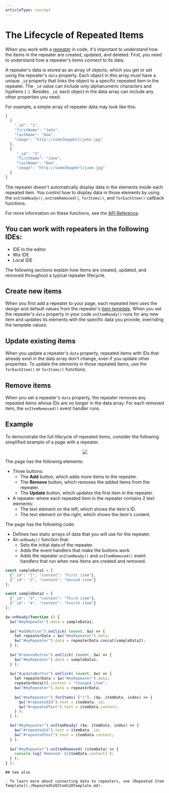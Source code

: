 ```yaml
---
articleType: concept
---
```

# The Lifecycle of Repeated Items



When you work with a [repeater](https://dev.wix.com/docs/velo/velo-only-apis/$w/repeater/introduction) in code, it's important to understand how the items in the repeater are created, updated, and deleted. First, you need to understand how a repeater's items connect to its data. 

A repeater's data is stored as an array of objects, which you get or set using the repeater's `data` property. Each object in this array must have a unique `_id` property that links the object to a specific repeated item in the repeater. The `_id` value can include only alphanumeric characters and hyphens (`-`). Besides `_id`, each object in the data array can include any other properties you need.

For example, a simple array of repeater data may look like this:

```javascript
[
  {
    "_id": "1", 
    "firstName": "John", 
    "lastName": "Doe", 
    "image": "http://someImageUrl/john.jpg"
  },
  {    
     "_id": "2", 
     "firstName": "Jane",
     "lastName": "Doe",
     "image": "http://someImageUrl/jane.jpg"
  }
]
```

The repeater doesn't automatically display data in the elements inside each repeated item. You control how to display data in those elements by using the `onItemReady()`, `onItemRemoved()`, `forItems()`, and `forEachItem()` callback functions.

For more information on these functions, see the [API Reference](https://www.wix.com/velo/reference/$w.Repeater.html).

## You can work with repeaters in the following IDEs:
* IDE in the editor
* Wix IDE
* Local IDE

The following sections explain how items are created, updated, and removed throughout a typical repeater lifecycle.

## Create new items

When you first add a repeater to your page, each repeated item uses the design and default values from the repeater's [item template](./Repeated%20Item%20Template.md). When you set the repeater's `data` property in your code `onItemReady()` runs for any new item and updates its elements with the specific data you provide, overriding the template values.


## Update existing items

When you update a repeater's `data` property, repeated items with IDs that already exist in the data array don't change, even if you update other properties. To update the elements in those repeated items, use the `forEachItem()` or `forItems()` functions.


## Remove items

When you set a repeater's `data` property, the repeater removes any repeated items whose IDs are no longer in the data array. For each removed item, the `onItemRemoved()` event handler runs.

## Example

To demonstrate the full lifecycle of repeated items, consider the following simplified example of a page with a repeater.

<div style="text-align:center">

![](https://d2x3xhvgiqkx42.cloudfront.net/12345678-1234-1234-1234-1234567890ab/dfff8cbb-ddcb-4376-8cae-3fedb2dd4458/2017/11/29/1c9e7e93-ef4c-44aa-a495-ae82d5c10a91.png)

</div>

The page has the following elements:

*   Three buttons:
    *   The **Add** button, which adds more items to the repeater.
    *   The **Remove** button, which removes the added items from the repeater.
    *   The **Update** button, which updates the first item in the repeater.
*   A repeater where each repeated item in the repeater contains 2 text elements:
    *   The text element on the left, which shows the item's ID.
    *   The text element on the right, which shows the item's content.

The page has the following code:

*   Defines two static arrays of data that you will use for the repeater.
*   An `onReady()` function that:
    *   Sets the initial data of the repeater.
    *   Adds the event handlers that make the buttons work.
    *   Adds the repeater `onItemReady()` and `onItemRemoved()` event handlers that run when new items are created and removed.

```javascript
const sampleData1 = [
  {"_id": "1", "content": "First item"},
  {"_id": "2", "content": "Second item"}
];

const sampleData2 = [
  {"_id": "3", "content": "Third item"},
  {"_id": "4", "content": "Fourth item"}
];

$w.onReady(function () {
  $w("#myRepeater").data = sampleData1;
 
  $w("#addButton").onClick( (event, $w) => {
    let repeaterData = $w("#myRepeater").data;
    $w("#myRepeater").data = repeaterData.concat(sampleData2);
  } );
 
  $w("#removeButton").onClick( (event, $w) => {
    $w("#myRepeater").data = sampleData1;
  } );
 
  $w("#updateButton").onClick( (event, $w) => {
    let repeaterData = $w("#myRepeater").data;
    repeaterData[0].content = "Changed item";
    $w("#myRepeater").data = repeaterData;
      
    $w("#myRepeater").forItems( ["1"], ($w, itemData, index) => {
      $w("#repeatedId").text = itemData._id;
      $w("#repeatedText").text = itemData.content;
    } );
  } ); 

  $w("#myRepeater").onItemReady( ($w, itemData, index) => {
    $w("#repeatedId").text = itemData._id;
    $w("#repeatedText").text = itemData.content;
  } );
 
  $w("#myRepeater").onItemRemoved( (itemData) => {
    console.log(`Removed: ${itemData.content}`);
  } );
} );
```

    ## See also

    - To learn more about connecting data to repeaters, see [Repeated Item Template](./Repeated%20Item%20Template.md).
